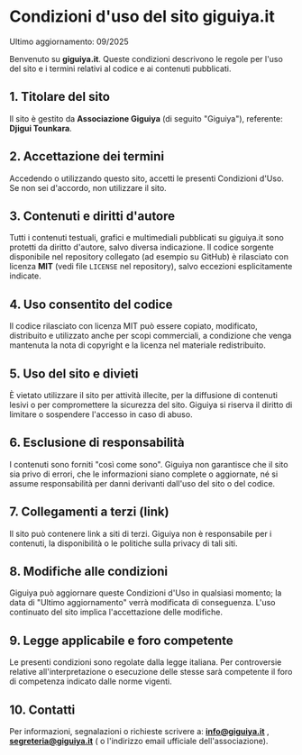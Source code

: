 # Condizioni d'uso del sito giguiya.it

Ultimo aggiornamento: 09/2025

Benvenuto su **giguiya.it**. Queste condizioni descrivono le regole per l'uso del sito e i termini relativi al codice e ai contenuti pubblicati.

## 1. Titolare del sito
Il sito è gestito da **Associazione Giguiya** (di seguito "Giguiya"), referente: **Djigui Tounkara**.

## 2. Accettazione dei termini
Accedendo o utilizzando questo sito, accetti le presenti Condizioni d'Uso. Se non sei d'accordo, non utilizzare il sito.

## 3. Contenuti e diritti d'autore
Tutti i contenuti testuali, grafici e multimediali pubblicati su giguiya.it sono protetti da diritto d'autore, salvo diversa indicazione. Il codice sorgente disponibile nel repository collegato (ad esempio su GitHub) è rilasciato con licenza **MIT** (vedi file `LICENSE` nel repository), salvo eccezioni esplicitamente indicate.

## 4. Uso consentito del codice
Il codice rilasciato con licenza MIT può essere copiato, modificato, distribuito e utilizzato anche per scopi commerciali, a condizione che venga mantenuta la nota di copyright e la licenza nel materiale redistribuito.

## 5. Uso del sito e divieti
È vietato utilizzare il sito per attività illecite, per la diffusione di contenuti lesivi o per compromettere la sicurezza del sito. Giguiya si riserva il diritto di limitare o sospendere l'accesso in caso di abuso.

## 6. Esclusione di responsabilità
I contenuti sono forniti "così come sono". Giguiya non garantisce che il sito sia privo di errori, che le informazioni siano complete o aggiornate, né si assume responsabilità per danni derivanti dall'uso del sito o del codice.

## 7. Collegamenti a terzi (link)
Il sito può contenere link a siti di terzi. Giguiya non è responsabile per i contenuti, la disponibilità o le politiche sulla privacy di tali siti.

## 8. Modifiche alle condizioni
Giguiya può aggiornare queste Condizioni d'Uso in qualsiasi momento; la data di "Ultimo aggiornamento" verrà modificata di conseguenza. L'uso continuato del sito implica l'accettazione delle modifiche.

## 9. Legge applicabile e foro competente
Le presenti condizioni sono regolate dalla legge italiana. Per controversie relative all'interpretazione o esecuzione delle stesse sarà competente il foro di competenza indicato dalle norme vigenti.

## 10. Contatti
Per informazioni, segnalazioni o richieste scrivere a: **info@giguiya.it** , **segreteria@giguiya.it** ( o l'indirizzo email ufficiale dell'associazione).